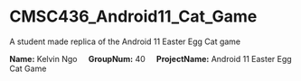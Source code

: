 # CMSC436_Android11_Cat_Game

A student made replica of the Android 11 Easter Egg Cat game

**Name:** Kelvin Ngo  &nbsp;&nbsp;&nbsp; **GroupNum:** 40 &nbsp;&nbsp;&nbsp; **ProjectName:** Android 11 Easter Egg Cat Game          

